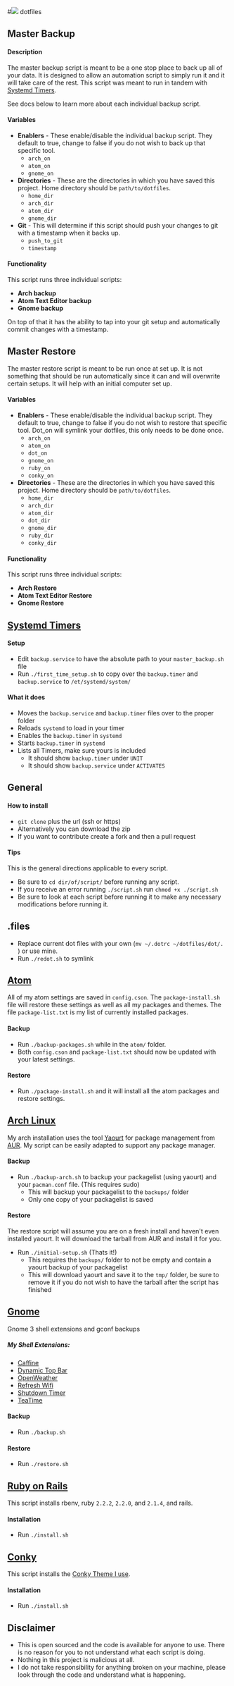 #![](http://i.imgur.com/msEXHsu.png) dotfiles

## Master Backup

#### Description

The master backup script is meant to be a one stop place to back up all of your data. It is designed to allow an automation script to simply run it and it will take care of the rest. This script was meant to run in tandem with [Systemd Timers](https://wiki.archlinux.org/index.php/Systemd/Timers).

See docs below to learn more about each individual backup script.

#### Variables

- **Enablers** - These enable/disable the individual backup script. They default to true, change to false if you do not wish to back up that specific tool.
  - `arch_on`
  - `atom_on`
  - `gnome_on`
- **Directories** - These are the directories in which you have saved this project. Home directory should be `path/to/dotfiles`.
  - `home_dir`
  - `arch_dir`
  - `atom_dir`
  - `gnome_dir`
- **Git** - This will determine if this script should push your changes to git with a timestamp when it backs up.
  - `push_to_git`
  - `timestamp`

#### Functionality

This script runs three individual scripts:
- **Arch backup**
- **Atom Text Editor backup**
- **Gnome backup**

On top of that it has the ability to tap into your git setup and automatically commit changes with a timestamp.

## Master Restore

The master restore script is meant to be run once at set up. It is not something that should be run automatically since it can and will overwrite certain setups. It will help with an initial computer set up.

#### Variables

- **Enablers** - These enable/disable the individual backup script. They default to true, change to false if you do not wish to restore that specific tool. Dot_on will symlink your dotfiles, this only needs to be done once.
  - `arch_on`
  - `atom_on`
  - `dot_on`
  - `gnome_on`
  - `ruby_on`
  - `conky_on`
- **Directories** - These are the directories in which you have saved this project. Home directory should be `path/to/dotfiles`.
  - `home_dir`
  - `arch_dir`
  - `atom_dir`
  - `dot_dir`
  - `gnome_dir`
  - `ruby_dir`
  - `conky_dir`

#### Functionality

This script runs three individual scripts:
- **Arch Restore**
- **Atom Text Editor Restore**
- **Gnome Restore**

## [Systemd Timers](https://wiki.archlinux.org/index.php/Systemd/Timers)

#### Setup
- Edit `backup.service` to have the absolute path to your `master_backup.sh` file
- Run `./first_time_setup.sh` to copy over the `backup.timer` and `backup.service` to `/et/systemd/system/`

#### What it does
- Moves the `backup.service` and `backup.timer` files over to the proper folder
- Reloads `systemd` to load in your timer
- Enables the `backup.timer` in `systemd`
- Starts `backup.timer` in `systemd`
- Lists all Timers, make sure yours is included
  - It should show `backup.timer` under `UNIT`
  - It should show `backup.service` under `ACTIVATES`

## General

#### How to install

- `git clone` plus the url (ssh or https)
- Alternatively you can download the zip
- If you want to contribute create a fork and then a pull request


#### Tips

This is the general directions applicable to every script.

- Be sure to `cd dir/of/script/` before running any script.
- If you receive an error running `./script.sh` run `chmod +x ./script.sh`
- Be sure to look at each script before running it to make any necessary modifications before running it.

## .files
- Replace current dot files with your own (`mv ~/.dotrc ~/dotfiles/dot/. `) or use mine.
- Run `./redot.sh` to symlink

## [Atom](https://atom.io/)
All of my atom settings are saved in `config.cson`. The `package-install.sh` file will restore these settings as well as all my packages and themes. The file `package-list.txt` is my list of currently installed packages.

#### Backup
- Run `./backup-packages.sh` while in the `atom/` folder.
- Both `config.cson` and `package-list.txt` should now be updated with your latest settings.

#### Restore
- Run `./package-install.sh` and it will install all the atom packages and restore settings.

## [Arch Linux](https://www.archlinux.org/)

My arch installation uses the tool [Yaourt](https://wiki.archlinux.org/index.php/Yaourt) for package management from [AUR](https://aur.archlinux.org/). My script can be easily adapted to support any package manager.

#### Backup
- Run `./backup-arch.sh` to backup your packagelist (using yaourt) and your `pacman.conf` file. (This requires sudo)
  - This will backup your packagelist to the `backups/` folder
  - Only one copy of your packagelist is saved

#### Restore
The restore script will assume you are on a fresh install and haven't even installed yaourt. It will download the tarball from AUR and install it for you.

- Run `./initial-setup.sh` (Thats it!)
  - This requires the `backups/` folder to not be empty and contain a yaourt backup of your packagelist
  - This will download yaourt and save it to the `tmp/` folder, be sure to remove it if you do not wish to have the tarball after the script has finished

## [Gnome](https://www.gnome.org/)

Gnome 3 shell extensions and gconf backups

##### My Shell Extensions:
- [Caffine](https://extensions.gnome.org/extension/517/caffeine/)
- [Dynamic Top Bar](https://extensions.gnome.org/extension/885/dynamic-top-bar/)
- [OpenWeather](https://extensions.gnome.org/extension/750/openweather/)
- [Refresh Wifi](https://extensions.gnome.org/extension/905/refresh-wifi-connections/)
- [Shutdown Timer](https://extensions.gnome.org/extension/183/shutdown-timer/)
- [TeaTime](https://extensions.gnome.org/extension/604/teatime/)

#### Backup
- Run `./backup.sh`

#### Restore
- Run `./restore.sh`

## [Ruby on Rails](http://rubyonrails.org/)

This script installs rbenv, ruby `2.2.2`, `2.2.0`, and `2.1.4`, and rails.

#### Installation
- Run `./install.sh`


## [Conky](https://wiki.archlinux.org/index.php/Conky)

This script installs the [Conky Theme I use](http://zagortenay333.deviantart.com/art/Conky-Harmattan-426662366).

#### Installation
- Run `./install.sh`


## Disclaimer
- This is open sourced and the code is available for anyone to use. There is no reason for you to not understand what each script is doing.
- Nothing in this project is malicious at all.
- I do not take responsibility for anything broken on your machine, please look through the code and understand what is happening.
